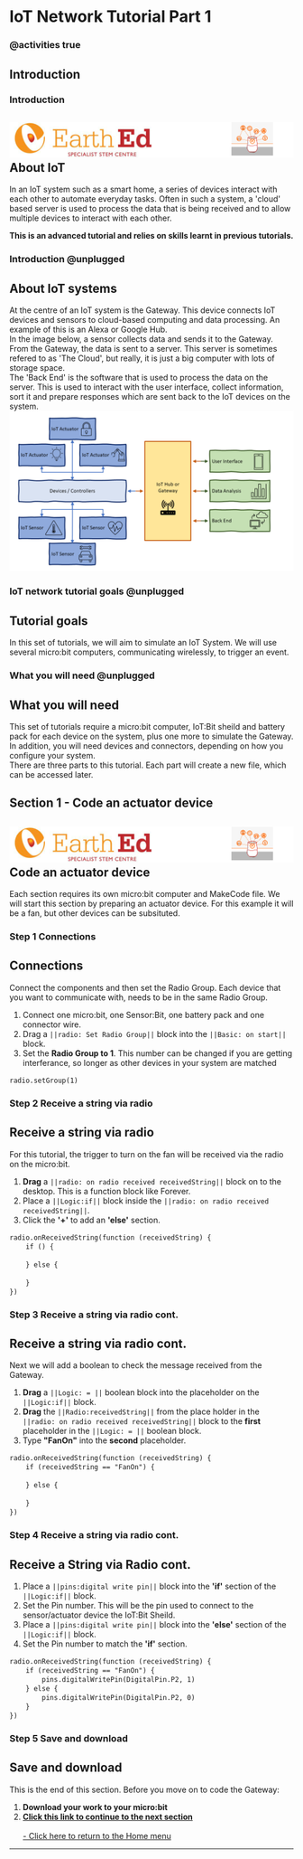 # IoT Network Tutorial Part 1

<!---------------------------------------------------------------  
---------Section 1 of IoT_Network_Tutorial----InComplete----------
----------------------------------------------------------------->
### @activities true

## Introduction
### Introduction

![](https://raw.githubusercontent.com/EarthEdSTEM/earthed-iot-programs-tutorials/master/Images/T_IoT_Network/IoT_Network_Banner.gif)
About IoT
-----------------
In an IoT system such as a smart home, a series of devices interact with each other to automate everyday tasks. Often in such a system, a 'cloud' based server is used to process the data that is being received and to allow multiple devices to interact with each other.<br>

**This is an advanced tutorial and relies on skills learnt in previous tutorials.**<br>

### Introduction @unplugged
About IoT systems
-----------------
At the centre of an IoT system is the Gateway. This device connects IoT devices and sensors to cloud-based computing and data processing. An example of this is an Alexa or Google Hub.<br>
In the image below, a sensor collects data and sends it to the Gateway. From the Gateway, the data is sent to a server. This server is sometimes refered to as 'The Cloud', but really, it is just a big computer with lots of storage space. <br>
The 'Back End' is the software that is used to process the data on the server. This is used to interact with the user interface, collect information, sort it and prepare responses which are sent back to the IoT devices on the system.
![](https://raw.githubusercontent.com/EarthEdSTEM/earthed-iot-programs-tutorials/master/Images/T_IoT_Network/IoT%20System.png)

### IoT network tutorial goals @unplugged
Tutorial goals
-----------------
In this set of tutorials, we will aim to simulate an IoT System. We will use several micro:bit computers, communicating wirelessly, to trigger an event.

### What you will need @unplugged
What you will need
-----------------
This set of tutorials require a micro:bit computer, IoT:Bit sheild and battery pack for each device on the system, plus one more to simulate the Gateway. <br>
In addition, you will need devices and connectors, depending on how you configure your system.<br>
There are three parts to this tutorial. Each part will create a new file, which can be accessed later.

## Section 1 - Code an actuator device
![](https://raw.githubusercontent.com/EarthEdSTEM/earthed-iot-programs-tutorials/master/Images/T_IoT_Network/IoT_Network_Banner.gif)
Code an actuator device
---------------------
Each section requires its own micro:bit computer and MakeCode file.
We will start this section by preparing an actuator device. For this example it will be a fan, but other devices can be subsituted.<br>
 

### Step 1 Connections
Connections
-----------------
Connect the components and then set the Radio Group. Each device that you want to communicate with, needs to be in the same Radio Group.
1. Connect one micro:bit, one Sensor:Bit, one battery pack and one connector wire.
2. Drag a ``||radio: Set Radio Group||`` block into the ``||Basic: on start||`` block.<br>
3. Set the **Radio Group to 1**. This number can be changed if you are getting interferance, so longer as other devices in your system are matched

```blocks
radio.setGroup(1)
```
### Step 2 Receive a string via radio
Receive a string via radio
-----------------
For this tutorial, the trigger to turn on the fan will be received via the radio on the micro:bit.
1. **Drag** a ``||radio: on radio received receivedString||`` block on to the desktop. This is a function block like Forever.
2. Place a ``||Logic:if||`` block inside the ``||radio: on radio received receivedString||``.
3. Click the **'+'** to add an **'else'** section.

```blocks
radio.onReceivedString(function (receivedString) {
    if () {
        
    } else {
       
    }
})
```

### Step 3 Receive a string via radio cont.
Receive a string via radio cont.
-----------------
Next we will add a boolean to check the message received from the Gateway.
1. **Drag** a ``||Logic: = ||`` boolean block into the placeholder on the ``||Logic:if||`` block.
2. **Drag** the ``||Radio:receivedString||`` from the place holder in the ``||radio: on radio received receivedString||`` block to the **first** placeholder in the ``||Logic: = ||`` boolean block.
3. Type **"FanOn"** into the **second** placeholder.

```blocks
radio.onReceivedString(function (receivedString) {
    if (receivedString == "FanOn") {
        
    } else {
       
    }
})
```

### Step 4 Receive a string via radio cont.
Receive a String via Radio cont.
-----------------
1. Place a ``||pins:digital write pin||`` block into the **'if'** section of the ``||Logic:if||`` block.
2. Set the Pin number. This will be the pin used to connect to the sensor/actuator device the IoT:Bit Sheild.
3. Place a ``||pins:digital write pin||`` block into the **'else'** section of the ``||Logic:if||`` block.
4. Set the Pin number to match the **'if'** section.

```blocks
radio.onReceivedString(function (receivedString) {
    if (receivedString == "FanOn") {
        pins.digitalWritePin(DigitalPin.P2, 1)
    } else {
        pins.digitalWritePin(DigitalPin.P2, 0)
    }
})
```

### Step 5 Save and download
Save and download
-----------------
This is the end of this section. Before you move on to code the Gateway:<br>
1. **Download your work to your micro:bit**<br>
2. **[Click this link to continue to the next section](https://makecode.microbit.org/#tutorial:github:earthedstem/earthed-iot-programs-tutorials/T_IoT_Network_2)**<br>
<br>[- Click here to return to the Home menu](https://sites.google.com/earthed.vic.edu.au/tutorial-iot/home)<br>
 

<script src="https://makecode.com/gh-pages-embed.js" > </script><script>makeCodeRender("{{ site.makecode.home_url }}", "{{ site.github.owner_name }}/{ { site.github.repository_name } } ");</script>

----------------------------------------------
